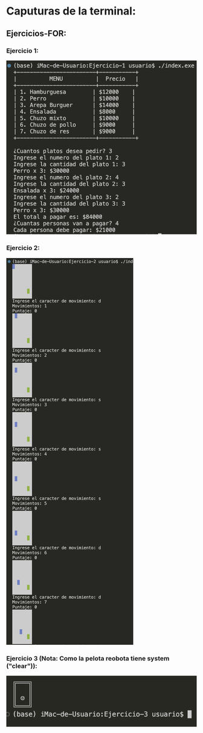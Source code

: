 # Caputuras de la terminal:

## Ejercicios-FOR:

### Ejercicio 1:
![Alt text](<Captura de Pantalla 2023-09-17 a la(s) 12.22.38 a.m..png>)
### Ejercicio 2:
![Alt text](<Captura de Pantalla 2023-09-17 a la(s) 12.25.57 a.m..png>)
### Ejercicio 3 (Nota: Como la pelota reobota tiene system ("clear")):
![Alt text](image.png)